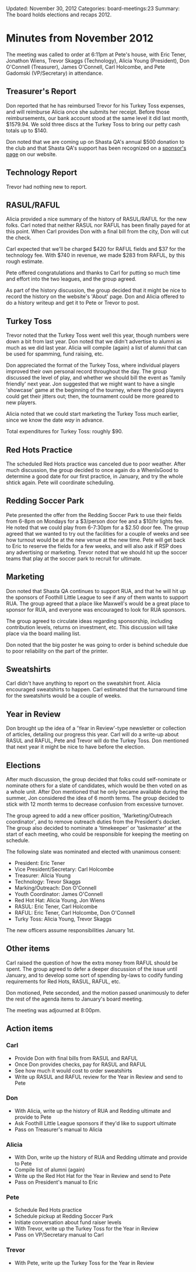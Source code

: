 Updated: November 30, 2012
Categories: board-meetings:23
Summary: The board holds elections and recaps 2012.

# Minutes from November 2012

The meeting was called to order at 6:11pm at Pete's house, with Eric Tener, Jonathon Wiens, Trevor Skaggs (Technology), Alicia Young (President),  Don O'Connell (Treasurer), James O'Connell, Carl Holcombe, and Pete Gadomski (VP/Secretary) in attendance.


## Treasurer's Report

Don reported that he has reimbursed Trevor for his Turkey Toss expenses, and will reimburse Alicia once she submits her receipt.
Before those reimbursements, our bank account stood at the same level it did last month, $1579.94.
We sold three discs at the Turkey Toss to bring our petty cash totals up to $140.

Don noted that we are coming up on Shasta QA's annual $500 donation to the club and that Shasta QA's support has been recognized on a [sponsor's page](reddingultimate.org/sponsors) on our website.


## Technology Report

Trevor had nothing new to report.


## RASUL/RAFUL

Alicia provided a nice summary of the history of RASUL/RAFUL for the new folks.
Carl noted that neither RASUL nor RAFUL has been finally payed for at this point.
When Carl provides Don with a final bill from the city, Don will cut the check.

Carl expected that we'll be charged $420 for RAFUL fields and $37 for the technology fee.
With $740 in revenue, we made $283 from RAFUL, by this rough estimate.

Pete offered congratulations and thanks to Carl for putting so much time and effort into the two leagues, and the group agreed.

As part of the history discussion, the group decided that it might be nice to record the history on the website's 'About' page.
Don and Alicia offered to do a history writeup and get it to Pete or Trevor to post.


## Turkey Toss

Trevor noted that the Turkey Toss went well this year, though numbers were down a bit from last year.
Don noted that we didn't advertise to alumni as much as we did last year.
Alicia will compile (again) a list of alumni that can be used for spamming, fund raising, etc.

Don appreciated the format of the Turkey Toss, where individual players improved their own personal record throughout the day.
The group discussed the level of play, and whether we should bill the event as 'family friendly' next year.
Jon suggested that we might want to have a single 'showcase' game at the beginning of the tourney, where the good players could get their jitters out; then, the tournament could be more geared to new players.

Alicia noted that we could start marketing the Turkey Toss much earlier, since we know the date *way* in advance.

Total expenditures for Turkey Toss: roughly $90.


## Red Hots Practice

The scheduled Red Hots practice was canceled due to poor weather.
After much discussion, the group decided to once again do a WhenIsGood to determine a good date for our first practice, in January, and try the whole shtick again.
Pete will coordinate scheduling.


## Redding Soccer Park

Pete presented the offer from the Redding Soccer Park to use their fields from 6-8pm on Mondays for a $3/person door fee and a $10/hr lights fee.
He noted that we could play from 6-7:30pm for a $2.50 door fee.
The group agreed that we wanted to try out the facilities for a couple of weeks and see how turnout would be at the new venue at the new time.
Pete will get back to Eric to reserve the fields for a few weeks, and will also ask if RSP does any advertising or marketing.
Trevor noted that we should hit up the soccer teams that play at the soccer park to recruit for ultimate.


## Marketing

Don noted that Shasta QA continues to support RUA, and that he will hit up the sponsors of Foothill Little League to see if any of them wants to support RUA.
The group agreed that a place like Maxwell's would be a great place to sponsor for RUA, and everyone was encouraged to look for RUA sponsors.

The group agreed to circulate ideas regarding sponsorship, including contribution levels, returns on investment, etc.
This discussion will take place via the board mailing list.

Don noted that the big poster he was going to order is behind schedule due to poor reliability on the part of the printer.


## Sweatshirts

Carl didn't have anything to report on the sweatshirt front.
Alicia encouraged sweatshirts to happen.
Carl estimated that the turnaround time for the sweatshirts would be a couple of weeks.


## Year in Review

Don brought up the idea of a 'Year in Review'-type newsletter or collection of articles, detailing our progress this year.
Carl will do a write-up about RASUL and RAFUL, Pete and Trevor will do the Turkey Toss.
Don mentioned that next year it might be nice to have before the election.


## Elections

After much discussion, the group decided that folks could self-nominate or nominate others for a slate of candidates, which would be then voted on as a whole unit.
After Don mentioned that he only became available during the summer, Jon considered the idea of 6 month terms.
The group decided to stick with 12 month terms to decrease confusion from excessive turnover.

The group agreed to add a new officer position, 'Marketing/Outreach coordinator', and to remove outreach duties from the President's docket.
The group also decided to nominate a 'timekeeper' or 'taskmaster' at the start of each meeting, who could be responsible for keeping the meeting on schedule.

The following slate was nominated and elected with unanimous consent:

* President: Eric Tener
* Vice President/Secretary: Carl Holcombe
* Treasurer: Alicia Young
* Technology: Trevor Skaggs
* Marking/Outreach: Don O'Connell
* Youth Coordinator: James O'Connell
* Red Hot Hat: Alicia Young, Jon Wiens
* RASUL: Eric Tener, Carl Holcombe
* RAFUL: Eric Tener, Carl Holcombe, Don O'Connell
* Turky Toss: Alicia Young, Trevor Skaggs

The new officers assume responsibilities January 1st.


## Other items

Carl raised the question of how the extra money from RAFUL should be spent.
The group agreed to defer a deeper discussion of the issue until January, and to develop some sort of spending by-laws to codify funding requirements for Red Hots, RASUL, RAFUL, etc.

Don motioned, Pete seconded, and the motion passed unanimously to defer the rest of the agenda items to January's board meeting.

The meeting was adjourned at 8:00pm.


## Action items

### Carl
* Provide Don with final bills from RASUL and RAFUL
* Once Don provides checks, pay for RASUL and RAFUL
* See how much it would cost to order sweatshirts
* Write up RASUL and RAFUL review for the Year in Review and send to Pete

### Don
* With Alicia, write up the history of RUA and Redding ultimate and provide to Pete
* Ask Foothill Little League sponsors if they'd like to support ultimate
* Pass on Treasurer's manual to Alicia

### Alicia
* With Don, write up the history of RUA and Redding ultimate and provide to Pete
* Compile list of alumni (again)
* Write up the Red Hot Hat for the Year in Review and send to Pete
* Pass on President's manual to Eric

### Pete
* Schedule Red Hots practice
* Schedule pickup at Redding Soccer Park
* Initiate conversation about fund raiser levels
* With Trevor, write up the Turkey Toss for the Year in Review
* Pass on VP/Secretary manual to Carl


### Trevor
* With Pete, write up the Turkey Toss for the Year in Review
